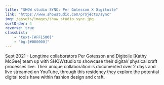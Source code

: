 ```yaml
---
title: "SHOW studio SYNC: Per Gotesson X Digitoile"
link: "https://www.showstudio.com/projects/sync"
img: /assets/images/show_studio_sync.jpg
sortOrder: 4
reverse: true
classList:
    - "text-[#FF1500]"
    - "bg-[#000000]"
---
```


Sept 2021 - Longtime collaborators Per Gotesson and Digitoile [Kathy McGee] team up with SHOWstudio to showcase their digital/ physical craft processes live. Their unique collaboration is documented over 2 days and live streamed on YouTube, through this residency they explore the potential digital tools have within fashion design and craft.
